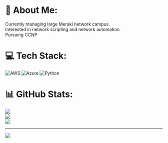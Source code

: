 # 💫 About Me:
Currently managing large Meraki network campus.<br>Interested in network scripting and network automation<br>Pursuing CCNP


# 💻 Tech Stack:
![AWS](https://img.shields.io/badge/AWS-%23FF9900.svg?style=for-the-badge&logo=amazon-aws&logoColor=white) ![Azure](https://img.shields.io/badge/azure-%230072C6.svg?style=for-the-badge&logo=microsoftazure&logoColor=white) ![Python](https://img.shields.io/badge/python-3670A0?style=for-the-badge&logo=python&logoColor=ffdd54)
# 📊 GitHub Stats:
![](https://github-readme-stats.vercel.app/api?username=anjeloivanov&theme=dark&hide_border=false&include_all_commits=false&count_private=false)<br/>
![](https://nirzak-streak-stats.vercel.app/?user=anjeloivanov&theme=dark&hide_border=false)<br/>
![](https://github-readme-stats.vercel.app/api/top-langs/?username=anjeloivanov&theme=dark&hide_border=false&include_all_commits=false&count_private=false&layout=compact)

---
[![](https://visitcount.itsvg.in/api?id=anjeloivanov&icon=0&color=0)](https://visitcount.itsvg.in)

<!-- Proudly created with GPRM ( https://gprm.itsvg.in ) -->
